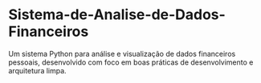 # Sistema-de-Analise-de-Dados-Financeiros
Um sistema Python para análise e visualização de dados financeiros pessoais, desenvolvido com foco em boas práticas de desenvolvimento e arquitetura limpa.
